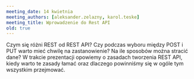 ```yaml
---
meeting_date: 14 kwietnia
meeting_authors: [aleksander.zelazny, karol.teske]
meeting_title: Wprowadzenie do Rest API
old: true
---
```

Czym się różni REST od REST API? Czy podczas wyboru między POST i PUT warto mieć chwilę na zastanowienie? 
Na ile sposobów można stracić dane? W trakcie prezentacji opowiemy o zasadach tworzenia REST API, 
kiedy warto te zasady łamać oraz dlaczego powinniśmy się w ogóle tym wszystkim przejmować.